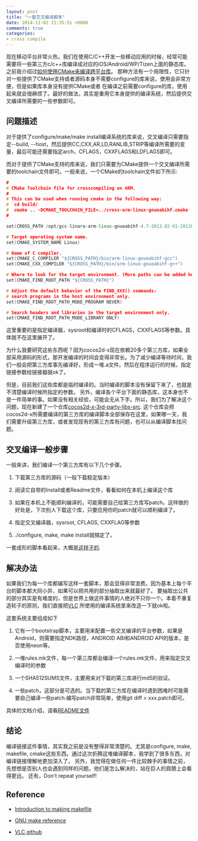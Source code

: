 ```yaml
---
layout: post
title: "一套交叉编译脚本"
date: 2014-11-02 21:35:51 +0800
comments: true
categories: 
- cross compile
---
```


 
<!-- toc -->

现在移动平台非常火热，我们在使用C/C++开发一些移动应用的时候，经常可能需要将一些第三方c/c++库编译成对应的iOS/Android/WP/Tizen上面的静态库。
之前我介绍过[如何使用CMake来编译跨平台库](http://zilongshanren.com/blog/2014/09/01/how-to-use-cmake-to-compile-static-library/)。
那种方法有一个局限性，它只针对一些提供了CMake支持或者源码本身不需要configure的库来说，使用会非常方便，但是如果库本身没有提供CMake或者
在编译之前需要configure的库，使用起来就会很麻烦了。最好的做法，其实是重用它本身提供的编译系统，然后提供交叉编译所需要的一些参数即可。

<!-- more -->

## 问题描述
对于提供了configure/make/make install编译系统的库来说，交叉编译只需要指定--build, --host，然后提供CC,CXX,AR,LD,RANLIB,STRIP等编译所需要的变量，最后可能还需要指定arch，CFLAGS，CXXFLAGS和LDFLAGS即可。

而对于提供了CMake支持的库来说，我们只需要为CMake提供一个交叉编译所需要的toolchain文件即可。一般来说，一个CMake的toolchain文件如下所示:

```cpp
#
# CMake Toolchain file for crosscompiling on ARM.
#
# This can be used when running cmake in the following way:
#  cd build/
#  cmake .. -DCMAKE_TOOLCHAIN_FILE=../cross-arm-linux-gnueabihf.cmake
#

set(CROSS_PATH /opt/gcc-linaro-arm-linux-gnueabihf-4.7-2013.02-01-20130221_linux)

# Target operating system name.
set(CMAKE_SYSTEM_NAME Linux)

# Name of C compiler.
set(CMAKE_C_COMPILER "${CROSS_PATH}/bin/arm-linux-gnueabihf-gcc")
set(CMAKE_CXX_COMPILER "${CROSS_PATH}/bin/arm-linux-gnueabihf-g++")

# Where to look for the target environment. (More paths can be added here)
set(CMAKE_FIND_ROOT_PATH "${CROSS_PATH}")

# Adjust the default behavior of the FIND_XXX() commands:
# search programs in the host environment only.
set(CMAKE_FIND_ROOT_PATH_MODE_PROGRAM NEVER)

# Search headers and libraries in the target environment only.
set(CMAKE_FIND_ROOT_PATH_MODE_LIBRARY ONLY)
```
这里重要的是指定编译器，sysroot和编译时的CFLAGS，CXXFLAGS等参数。具体就不在这里展开了。

为什么我要研究这些东西呢？因为cocos2d-x现在依赖20多个第三方库，如果全部采用源码的形式，那开发编译的时间会变得非常长。为了减少编译等待时间，我们一般会把第三方库事先编译好，形成一堆.a文件。然后在程序运行的时候，指定链接参数给链接器就ok了。

但是，目前我们这些库都是临时编译的。当时编译的脚本没有保留下来了，也就是不清楚编译时候所指定的参数。
另外，编译各个平台下面的静态库，这本身也不是一件简单的事。如果没有相关经验，可能会无从下手。所以，我们为了解决这个问题，现在新建了一个仓库[cocos2d-x-3rd-party-libs-src](https://github.com/cocos2d/cocos2d-x-3rd-party-libs-src). 这个仓库会把cocos2d-x所需要编译的第三方库的编译脚本全部保存在这里，如果哪一天，我们需要升级第三方库，或者发现现有的第三方库有问题，也可以从编译脚本找问题。

## 交叉编译一般步骤

一般来讲，我们编译一个第三方库有以下几个步骤。

1. 下载第三方库的源码（一般下载稳定版本）

2. 阅读它自带的Install或者Readme文件，看看如何在本机上编译这个库

3. 如果在本机上不能顺利编译的，可能需要自己给第三方库写patch，这样做的好处是，下次别人下载这个库，只要应用你的patch就可以顺利编译了。

4. 指定交叉编译器，sysroot, CFLAGS, CXXFLAG等参数

5. ./configure, make, make install就搞定了。

一套成形的脚本看起来，大概是[这样子的](https://github.com/minggo/png/blob/master/build_libpng.sh).

## 解决办法
如果我们为每一个库都编写这样一套脚本，那会显得非常浪费。因为基本上每个平台的脚本都大同小异，如果可以把共用的部分抽取出来就最好了。
要抽取出公共的部分其实是有难度的，但是世界上做这件事情的人绝对不只你一个。本着不重复造轮子的原则，我们直接把[VLC](https://github.com/videolan/vlc/tree/master/contrib/src)
所使用的编译系统拿来改造一下就ok啦。

这套系统主要组成如下

1. 它有一个bootstrap脚本，主要用来配置一些交叉编译的平台参数，如果是Android，则需要指定NDK路径，ANDROID ABI和ANDROID API的版本，是否使用neon等。

2. 一堆rules.mk文件，每一个第三库都会编译一个rules.mk文件，用来指定交叉编译时的参数

3. 一个SHA512SUMS文件，主要用来对下载的第三库进行md5的验证。

4. 一些patch，这部分是可选的。当下载的第三方库在编译时遇到困难时可能需要自己编译一些patch.编写patch非常简单，使用git diff > xxx.patch即可。

具体的文档介绍，请看[README文件](https://github.com/cocos2d/cocos2d-x-3rd-party-libs-src/blob/master/contrib/src/README)

## 结论
编译链接这件事情，其实我之前是没有整得非常清楚的。尤其是configure, make, makefile, cmake这些东西。通过这次折腾这堆编译脚本，我学到了很多东西，对编译链接理解地更加深入了。
另外，我觉得在做任何一件比较棘手的事情之前，先想想是否别人也会遇到同样的问题。他们是怎么解决的，站在巨人的肩膀上会看得更远。
还有，Don't repeat yourself! 

## Reference

- [Introduction to making makefile](http://www.jfranken.de/homepages/johannes/vortraege/make.en.html)

- [GNU make reference](http://www.gnu.org/software/make/manual/make.html#Overview)

- [VLC github](https://github.com/videolan/vlc/tree/master/contrib/src)
